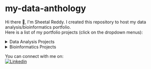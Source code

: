 # my-data-anthology

Hi there :wave:, I'm Sheetal Reddy. I created this repository to host my data analysis/bioinformatics portfolio.<br />
Here is a list of my portfolio projects (click on the dropdown menus):

  <details>
  <summary>Data Analysis Projects</summary>

  1. [Amazon Bestsellers - Online Bookstore Analysis](https://github.com/Ammu25/my-data-anthology/tree/main/Amazon%20Bestsellers-Online%20Bookstore%20Analysis)<br />
     *Description*: This project is an example of exploratory data analysis performed on an online bookstore to help users buy the top rated, most popular books in           both fiction and non fiction genres. <br />
     *Skills used*: <br /> 
      Excel - data cleaning/wrangling<br />
      SQL - data analysis<br />
      Python - data visualization <br />
   
   2. [CoinMarketCap Cryptocurrency - Webscraping](https://github.com/sheetalreddy25/my-data-anthology/tree/main/CoinMarketCap%20Cryptocurrency-WebScraping)<br />
     *Description*: This is a webscraping project performed on a cryptocurrency website called [CoinMarketCap](https://coinmarketcap.com/). The scraped data is written to an excel file that can later be used for price/market analysis of the top 300 cryptocurrencies. <br />
     *Skills used*: <br />
      Python - data scraping <br />
      *Note*: The data for this project was scraped on 13JUN2023.

   3. [Power BI - Mini Project](https://github.com/sheetalreddy25/my-data-anthology/tree/main/Power%20BI-Mini%20Project)<br />
     *Description*: This project showcases how we can use Power BI reports within Jupyter Notebook for data visualization using Python and its libraries. <br />
     *Skills used*: <br />
      Python - data visualization using Power BI in Jupyter Notebook <br />
     *Note*: The dataset for this project was taken from my first portfolio project [Amazon Bestsellers - Online Bookstore Analysis](https://github.com/Ammu25/my-data-anthology/tree/main/Amazon%20Bestsellers-Online%20Bookstore%20Analysis)

  </details>

  <details>
  <summary>Bioinformatics Projects</summary>
      + Work in Progress!
  </details>

You can connect with me on:<br />
[![Linkedin](https://img.shields.io/badge/LinkedIn-0077B5?style=for-the-badge&logo=linkedin&logoColor=white)](https://www.linkedin.com/in/sheetalreddy25/)

